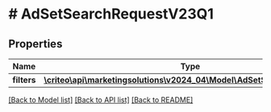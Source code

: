 # # AdSetSearchRequestV23Q1

## Properties

Name | Type | Description | Notes
------------ | ------------- | ------------- | -------------
**filters** | [**\criteo\api\marketingsolutions\v2024_04\Model\AdSetSearchFilterV23Q1**](AdSetSearchFilterV23Q1.md) |  | [optional]

[[Back to Model list]](../../README.md#models) [[Back to API list]](../../README.md#endpoints) [[Back to README]](../../README.md)
